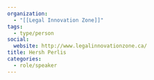 ```yaml
---
organization:
  - "[[Legal Innovation Zone]]"
tags:
  - type/person
social:
  website: http://www.legalinnovationzone.ca/
title: Hersh Perlis
categories:
  - role/speaker
---
```


